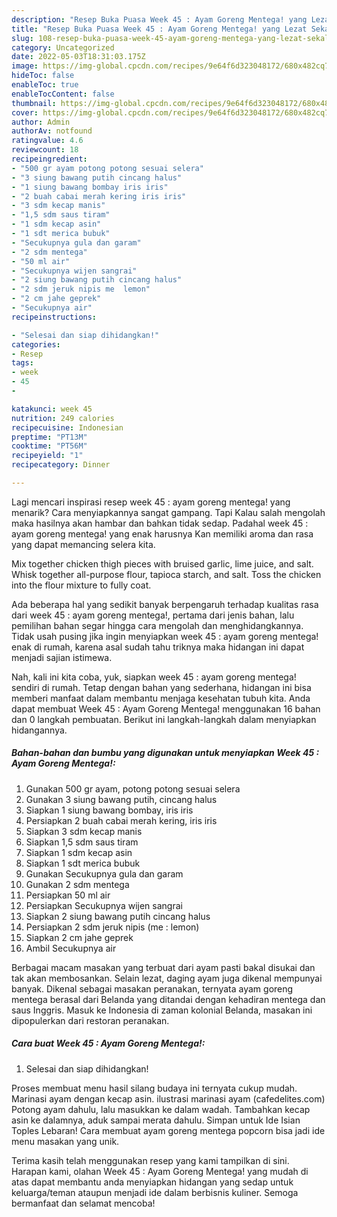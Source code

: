 ```yaml
---
description: "Resep Buka Puasa Week 45 : Ayam Goreng Mentega! yang Lezat Sekali"
title: "Resep Buka Puasa Week 45 : Ayam Goreng Mentega! yang Lezat Sekali"
slug: 108-resep-buka-puasa-week-45-ayam-goreng-mentega-yang-lezat-sekali
category: Uncategorized
date: 2022-05-03T18:31:03.175Z
image: https://img-global.cpcdn.com/recipes/9e64f6d323048172/680x482cq70/week-45-ayam-goreng-mentega-foto-resep-utama.jpg
hideToc: false
enableToc: true
enableTocContent: false
thumbnail: https://img-global.cpcdn.com/recipes/9e64f6d323048172/680x482cq70/week-45-ayam-goreng-mentega-foto-resep-utama.jpg
cover: https://img-global.cpcdn.com/recipes/9e64f6d323048172/680x482cq70/week-45-ayam-goreng-mentega-foto-resep-utama.jpg
author: Admin
authorAv: notfound
ratingvalue: 4.6
reviewcount: 18
recipeingredient:
- "500 gr ayam potong potong sesuai selera"
- "3 siung bawang putih cincang halus"
- "1 siung bawang bombay iris iris"
- "2 buah cabai merah kering iris iris"
- "3 sdm kecap manis"
- "1,5 sdm saus tiram"
- "1 sdm kecap asin"
- "1 sdt merica bubuk"
- "Secukupnya gula dan garam"
- "2 sdm mentega"
- "50 ml air"
- "Secukupnya wijen sangrai"
- "2 siung bawang putih cincang halus"
- "2 sdm jeruk nipis me  lemon"
- "2 cm jahe geprek"
- "Secukupnya air"
recipeinstructions:

- "Selesai dan siap dihidangkan!"
categories:
- Resep
tags:
- week
- 45
- 

katakunci: week 45  
nutrition: 249 calories
recipecuisine: Indonesian
preptime: "PT13M"
cooktime: "PT56M"
recipeyield: "1"
recipecategory: Dinner

---
```



Lagi mencari inspirasi resep week 45 : ayam goreng mentega! yang menarik? Cara menyiapkannya sangat gampang. Tapi Kalau salah mengolah maka hasilnya akan hambar dan bahkan tidak sedap. Padahal week 45 : ayam goreng mentega! yang enak harusnya Kan memiliki aroma dan rasa yang dapat memancing selera kita.


Mix together chicken thigh pieces with bruised garlic, lime juice, and salt. Whisk together all-purpose flour, tapioca starch, and salt. Toss the chicken into the flour mixture to fully coat.

Ada beberapa hal yang sedikit banyak berpengaruh terhadap kualitas rasa dari week 45 : ayam goreng mentega!, pertama dari jenis bahan, lalu pemilihan bahan segar hingga cara mengolah dan menghidangkannya. Tidak usah pusing jika ingin menyiapkan week 45 : ayam goreng mentega! enak di rumah, karena asal sudah tahu triknya maka hidangan ini dapat menjadi sajian istimewa.


Nah, kali ini kita coba, yuk, siapkan week 45 : ayam goreng mentega! sendiri di rumah. Tetap dengan bahan yang sederhana, hidangan ini bisa memberi manfaat dalam membantu menjaga kesehatan tubuh kita. Anda dapat membuat Week 45 : Ayam Goreng Mentega! menggunakan 16 bahan dan 0 langkah pembuatan. Berikut ini langkah-langkah dalam menyiapkan hidangannya.

<!--inarticleads1-->

##### Bahan-bahan dan bumbu yang digunakan untuk menyiapkan Week 45 : Ayam Goreng Mentega!:

1. Gunakan 500 gr ayam, potong potong sesuai selera
1. Gunakan 3 siung bawang putih, cincang halus
1. Siapkan 1 siung bawang bombay, iris iris
1. Persiapkan 2 buah cabai merah kering, iris iris
1. Siapkan 3 sdm kecap manis
1. Siapkan 1,5 sdm saus tiram
1. Siapkan 1 sdm kecap asin
1. Siapkan 1 sdt merica bubuk
1. Gunakan Secukupnya gula dan garam
1. Gunakan 2 sdm mentega
1. Persiapkan 50 ml air
1. Persiapkan Secukupnya wijen sangrai
1. Siapkan 2 siung bawang putih cincang halus
1. Persiapkan 2 sdm jeruk nipis (me : lemon)
1. Siapkan 2 cm jahe geprek
1. Ambil Secukupnya air


Berbagai macam masakan yang terbuat dari ayam pasti bakal disukai dan tak akan membosankan. Selain lezat, daging ayam juga dikenal mempunyai banyak. Dikenal sebagai masakan peranakan, ternyata ayam goreng mentega berasal dari Belanda yang ditandai dengan kehadiran mentega dan saus Inggris. Masuk ke Indonesia di zaman kolonial Belanda, masakan ini dipopulerkan dari restoran peranakan. 

<!--inarticleads2-->

##### Cara buat Week 45 : Ayam Goreng Mentega!:


1. Selesai dan siap dihidangkan!

Proses membuat menu hasil silang budaya ini ternyata cukup mudah. Marinasi ayam dengan kecap asin. ilustrasi marinasi ayam (cafedelites.com) Potong ayam dahulu, lalu masukkan ke dalam wadah. Tambahkan kecap asin ke dalamnya, aduk sampai merata dahulu. Simpan untuk Ide Isian Toples Lebaran! Cara membuat ayam goreng mentega popcorn bisa jadi ide menu masakan yang unik. 

Terima kasih telah menggunakan resep yang kami tampilkan di sini. Harapan kami, olahan Week 45 : Ayam Goreng Mentega! yang mudah di atas dapat membantu anda menyiapkan hidangan yang sedap untuk keluarga/teman ataupun menjadi ide dalam berbisnis kuliner. Semoga bermanfaat dan selamat mencoba!
